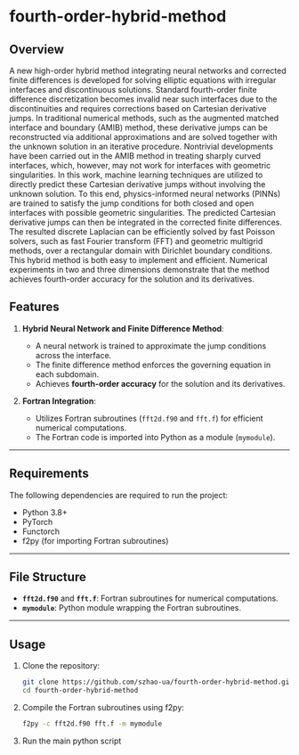 # fourth-order-hybrid-method




## Overview

A new high-order hybrid method integrating neural networks and corrected finite differences  is developed for solving elliptic equations with irregular interfaces and discontinuous solutions. Standard fourth-order finite difference discretization becomes invalid near such interfaces due to the discontinuities and requires corrections based on Cartesian derivative jumps. In traditional numerical methods, such as the augmented matched interface and boundary (AMIB) method, these derivative jumps can be reconstructed via additional approximations and are solved together with the unknown solution in an iterative procedure. Nontrivial developments have been carried out in the AMIB method in treating sharply curved interfaces, which, however, may not work for interfaces with geometric singularities. In this work, machine learning techniques are utilized to directly predict these Cartesian derivative jumps without involving the unknown solution. To this end, physics-informed neural networks (PINNs) are trained to satisfy the jump conditions for both closed and open interfaces with possible geometric singularities. The predicted Cartesian derivative jumps can then be integrated in the corrected finite differences. The resulted discrete Laplacian can be efficiently solved by fast Poisson solvers, such as fast Fourier transform (FFT) and geometric multigrid methods, over a rectangular domain with Dirichlet boundary conditions. This hybrid method is both easy to implement and efficient. Numerical experiments in two and three dimensions demonstrate that the method achieves fourth-order accuracy for the solution and its derivatives.

<!--
This project focuses on solving the Poisson interface problem described by the following partial differential equation (PDE):
$$
\Delta u(\mathbf{x}) + \lambda(\mathbf{x}) u(\mathbf{x}) = f(\mathbf{x}), \quad \mathbf{x} \in \Omega^- \cup \Omega^+,
$$

subject to the Dirichlet boundary condition:

$$
u(\mathbf{x}) = u_b(\mathbf{x}), \quad \mathbf{x} \in \partial \Omega.
$$

The computational domain $$\ \Omega \$$ is assumed to be rectangular and is partitioned into subdomains:

$$
\Omega = \Omega^{+} \cup \Omega^{-},
$$

separated by an interface $$\ \Gamma \$$. 
The solution in each subdomain is denoted by $$\ u^{+} \$$ and $$\ u^{-} \$$, while the source terms are $$\ f^{+} \$$ and $$\ f^{-} \$$.

Across the interface $$\ \Gamma \$$, the solution exhibits jump discontinuities governed by the following conditions:

$$
[\![u(\mathbf{x})]\!] = \gamma(\mathbf{x}), \quad [\![u_n(\mathbf{x})]\!] = \rho(\mathbf{x}), \quad \mathbf{x} \in \Gamma,
$$

where $$\( [\![u(\mathbf{x})]\!] \) $$ and $$\( [\![u_n(\mathbf{x})]\!] \)$$ represent the jump in the function and its normal derivative, respectively.-->

## Features

1. **Hybrid Neural Network and Finite Difference Method**:
   - A neural network is trained to approximate the jump conditions across the interface.
   - The finite difference method enforces the governing equation in each subdomain.
   - Achieves **fourth-order accuracy** for the solution and its derivatives.



2. **Fortran Integration**:
   - Utilizes Fortran subroutines (`fft2d.f90` and `fft.f`) for efficient numerical computations.
   - The Fortran code is imported into Python as a module (`mymodule`).

---

## Requirements

The following dependencies are required to run the project:
- Python 3.8+
- PyTorch
- Functorch
- f2py (for importing Fortran subroutines)

---

## File Structure

- **`fft2d.f90`** and **`fft.f`**: Fortran subroutines for numerical computations.
- **`mymodule`**: Python module wrapping the Fortran subroutines.

---

## Usage

1. Clone the repository:
   ```bash
   git clone https://github.com/szhao-ua/fourth-order-hybrid-method.git
   cd fourth-order-hybrid-method

2. Compile the Fortran subroutines using f2py:
   ```bash
   f2py -c fft2d.f90 fft.f -m mymodule


3. Run the main python script

